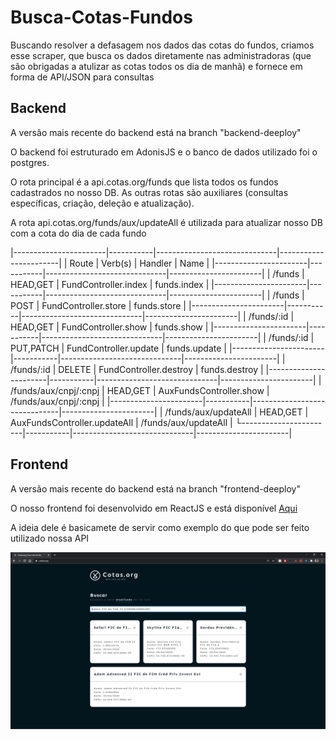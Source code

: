 # Busca-Cotas-Fundos

Buscando resolver a defasagem nos dados das cotas do fundos, criamos esse scraper, 
que busca os dados diretamente nas administradoras (que são obrigadas a atulizar as cotas todos os dia de manhã)
e fornece em forma de API/JSON para consultas

## Backend

A versão mais recente do backend está na branch "backend-deeploy"

O backend foi estruturado em AdonisJS e o banco de dados utilizado foi o postgres.

O rota principal é a api.cotas.org/funds que lista todos os fundos cadastrados no nosso DB.
As outras rotas são auxiliares (consultas específicas, criação, deleção e atualização).

A rota api.cotas.org/funds/aux/updateAll é utilizada para atualizar nosso DB com a cota do dia de cada fundo

 
|-----------------------|-----------|------------------------------|-----------------------|
| Route                 | Verb(s)   | Handler                      | Name                  |
|-----------------------|-----------|------------------------------|-----------------------|
| /funds                | HEAD,GET  | FundController.index         | funds.index           |
|-----------------------|-----------|------------------------------|-----------------------|
| /funds                | POST      | FundController.store         | funds.store           |
|-----------------------|-----------|------------------------------|-----------------------|
| /funds/:id            | HEAD,GET  | FundController.show          | funds.show            |
|-----------------------|-----------|------------------------------|-----------------------|
| /funds/:id            | PUT,PATCH | FundController.update        | funds.update          |
|-----------------------|-----------|------------------------------|-----------------------|
| /funds/:id            | DELETE    | FundController.destroy       | funds.destroy         |
|-----------------------|-----------|------------------------------|-----------------------|
| /funds/aux/cnpj/:cnpj | HEAD,GET  | AuxFundsController.show      | /funds/aux/cnpj/:cnpj |
|-----------------------|-----------|------------------------------|-----------------------|
| /funds/aux/updateAll  | HEAD,GET  | AuxFundsController.updateAll | /funds/aux/updateAll  |
└-----------------------|-----------|------------------------------|-----------------------|

## Frontend

A versão mais recente do backend está na branch "frontend-deeploy"

O nosso frontend foi desenvolvido em ReactJS e está disponível <a href="https://cotas.org" target="_blank" title="cotas.org">Aqui</a>

A ideia dele é basicamete de servir como exemplo do que pode ser feito utilizado nossa API

<img src="./pagina.PNG" alt="Site print" title="Site hospedado" />
